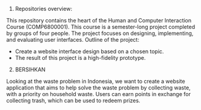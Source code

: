 1. Repositories overview:

This repository contains the heart of the Human and Computer Interaction Course (COMP6800001). This course is a semester-long project completed by groups of four people. The project focuses on designing, implementing, and evaluating user interfaces. Outline of the project:
- Create a website interface design based on a chosen topic.
- The result of this project is a high-fidelity prototype.


2. BERSIHKAN

Looking at the waste problem in Indonesia, we want to create a website application that aims to help solve the waste problem by collecting waste, with a priority on household waste. Users can earn points in exchange for collecting trash, which can be used to redeem prizes.